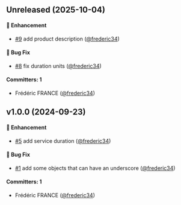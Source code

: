 
## Unreleased (2025-10-04)

#### :rocket: Enhancement
* [#9](https://github.com/frederic34/dolibarr_module_easytooltip/pull/9) add product description ([@frederic34](https://github.com/frederic34))

#### :bug: Bug Fix
* [#8](https://github.com/frederic34/dolibarr_module_easytooltip/pull/8) fix duration units ([@frederic34](https://github.com/frederic34))

#### Committers: 1
- Frédéric FRANCE ([@frederic34](https://github.com/frederic34))


## v1.0.0 (2024-09-23)

#### :rocket: Enhancement
* [#5](https://github.com/frederic34/dolibarr_module_easytooltip/pull/5) add service duration ([@frederic34](https://github.com/frederic34))

#### :bug: Bug Fix
* [#1](https://github.com/frederic34/dolibarr_module_easytooltip/pull/1) add some objects that can have an underscore ([@frederic34](https://github.com/frederic34))

#### Committers: 1
- Frédéric FRANCE ([@frederic34](https://github.com/frederic34))
